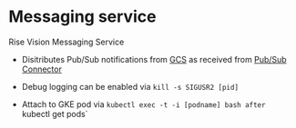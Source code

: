 # Messaging service

Rise Vision Messaging Service

 - Disitributes Pub/Sub notifications from [GCS](https://cloud.google.com/storage/docs/pubsub-notifications) as received from [Pub/Sub Connector](https://github.com/Rise-Vision/pub-sub-connector)

 - Debug logging can be enabled via `kill -s SIGUSR2 [pid]`

 - Attach to GKE pod via `kubectl exec -t -i [podname] bash after `kubectl get pods`
